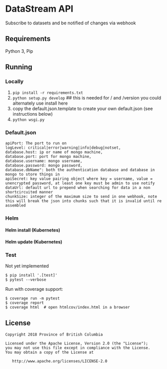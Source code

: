 # DataStream API

Subscribe to datasets and be notified of changes via webhook

## Requirements
Python 3, Pip

## Running

### Locally
1) `pip install -r requirements.txt`
2) `python setup.py develop` ## this is needed for / and /version you could alternately use install here
3) copy the default.json.template to create your own default.json (see instructions below)
4) `python wsgi.py`

### Default.json
```
apiPort: The port to run on
logLevel: critical|error|warning|info|debug|notset,
database.host: ip or name of mongo machine,
database.port: port for mongo machine,
database.username: mongo username,
database.password: mongo password,
database.dbName": both the authentication database and database in mongo to store things in
apiSecret: key value pairing object where key = username, value = unencrypted password, at least one key must be admin to use notify
dataUrl: default url to prepend when searching for data in a non shortcircuited manner
chunkSize: integer of the maximum size to send in one webhook, note this will break the json into chunks such that it is invalid until re assembled
```

### Helm

#### Helm install (Kubernetes)

#### Helm update (Kubernetes)

### Test
Not yet implemented
```
$ pip install '.[test]'
$ pytest --verbose
```

Run with coverage support:

```
$ coverage run -m pytest
$ coverage report
$ coverage html  # open htmlcov/index.html in a browser
```

## License

    Copyright 2018 Province of British Columbia

    Licensed under the Apache License, Version 2.0 (the "License");
    you may not use this file except in compliance with the License.
    You may obtain a copy of the License at

       http://www.apache.org/licenses/LICENSE-2.0
